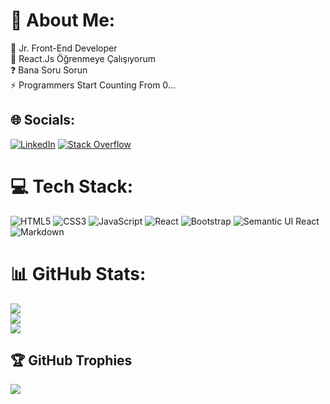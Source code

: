 # 💫 About Me:
🌟 Jr. Front-End Developer<br>🌱 React.Js Öğrenmeye Çalışıyorum<br>❓ Bana Soru Sorun<br>⚡ Programmers Start Counting From 0…


## 🌐 Socials:
[![LinkedIn](https://img.shields.io/badge/LinkedIn-%230077B5.svg?logo=linkedin&logoColor=white)](https://linkedin.com/in/anilgirit) [![Stack Overflow](https://img.shields.io/badge/-Stackoverflow-FE7A16?logo=stack-overflow&logoColor=white)](https://stackoverflow.com/users/19627102/anilgirit) 

# 💻 Tech Stack:
![HTML5](https://img.shields.io/badge/html5-%23E34F26.svg?style=for-the-badge&logo=html5&logoColor=white) ![CSS3](https://img.shields.io/badge/css3-%231572B6.svg?style=for-the-badge&logo=css3&logoColor=white) ![JavaScript](https://img.shields.io/badge/javascript-%23323330.svg?style=for-the-badge&logo=javascript&logoColor=%23F7DF1E) ![React](https://img.shields.io/badge/react-%2320232a.svg?style=for-the-badge&logo=react&logoColor=%2361DAFB) ![Bootstrap](https://img.shields.io/badge/bootstrap-%23563D7C.svg?style=for-the-badge&logo=bootstrap&logoColor=white) ![Semantic UI React](https://img.shields.io/badge/Semantic%20UI%20React-%2335BDB2.svg?style=for-the-badge&logo=SemanticUIReact&logoColor=white) ![Markdown](https://img.shields.io/badge/markdown-%23000000.svg?style=for-the-badge&logo=markdown&logoColor=white) 
# 📊 GitHub Stats:
![](https://github-readme-stats.vercel.app/api?username=anilgirit&theme=dark&hide_border=false&include_all_commits=false&count_private=false)<br/>
![](https://github-readme-streak-stats.herokuapp.com/?user=anilgirit&theme=dark&hide_border=false)<br/>
![](https://github-readme-stats.vercel.app/api/top-langs/?username=anilgirit&theme=dark&hide_border=false&include_all_commits=false&count_private=false&layout=compact)

## 🏆 GitHub Trophies
![](https://github-profile-trophy.vercel.app/?username=anilgirit&theme=radical&no-frame=false&no-bg=true&margin-w=4)
